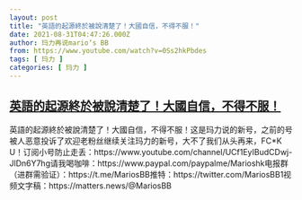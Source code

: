 ```yaml
---
layout: post
title: "英語的起源終於被說清楚了！大國自信，不得不服！"
date: 2021-08-31T04:47:26.000Z
author: 玛力再说mario‘s BB
from: https://www.youtube.com/watch?v=0Ss2hkPbdes
tags: [ 玛力 ]
categories: [ 玛力 ]
---
```

<!--1630385246000-->
[英語的起源終於被說清楚了！大國自信，不得不服！](https://www.youtube.com/watch?v=0Ss2hkPbdes)
------

<div>
英語的起源終於被說清楚了！大國自信，不得不服！这是玛力说的新号，之前的号被人恶意投诉了欢迎老粉丝继续关注玛力的新号，大不了我们从头再来，FC*K U！订阅小号防止走丢：https://www.youtube.com/channel/UCf1EyIBudCDwj-JlDn6Y7hg请我喝咖啡：https://www.paypal.com/paypalme/Marioshk电报群（进群需验证）：https://t.me/MariosBB推特：https://twitter.com/MariosBB1视频文字稿：https://matters.news/@MariosBB
</div>

